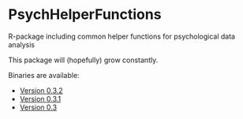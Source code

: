 # PsychHelperFunctions

R-package including common helper functions for psychological data analysis

This package will (hopefully) grow constantly.

Binaries are available:

- [Version 0.3.2](https://www.dropbox.com/s/w8n1xmbki7t8uym/PsychHelperFunctions_0.3.2.tgz?dl=0)
- [Version 0.3.1](https://www.dropbox.com/s/72p029i2c2swakr/PsychHelperFunctions_0.3.1.tgz?dl=0)
- [Version 0.3](https://www.dropbox.com/s/wu2hh7q4xer4175/PsychHelperFunctions_0.3.tgz?dl=0)
